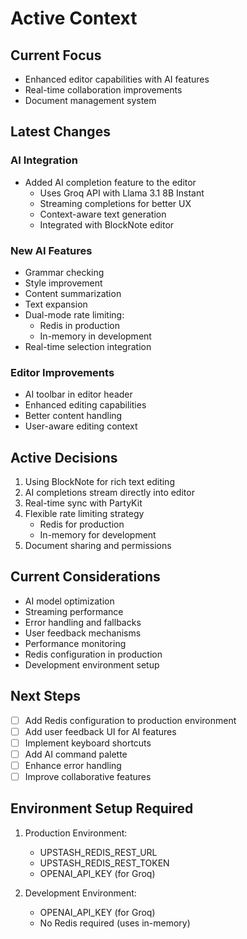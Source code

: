 # Active Context

## Current Focus

- Enhanced editor capabilities with AI features
- Real-time collaboration improvements
- Document management system

## Latest Changes

### AI Integration

- Added AI completion feature to the editor
  - Uses Groq API with Llama 3.1 8B Instant
  - Streaming completions for better UX
  - Context-aware text generation
  - Integrated with BlockNote editor

### New AI Features

- Grammar checking
- Style improvement
- Content summarization
- Text expansion
- Dual-mode rate limiting:
  - Redis in production
  - In-memory in development
- Real-time selection integration

### Editor Improvements

- AI toolbar in editor header
- Enhanced editing capabilities
- Better content handling
- User-aware editing context

## Active Decisions

1. Using BlockNote for rich text editing
2. AI completions stream directly into editor
3. Real-time sync with PartyKit
4. Flexible rate limiting strategy
   - Redis for production
   - In-memory for development
5. Document sharing and permissions

## Current Considerations

- AI model optimization
- Streaming performance
- Error handling and fallbacks
- User feedback mechanisms
- Performance monitoring
- Redis configuration in production
- Development environment setup

## Next Steps

- [ ] Add Redis configuration to production environment
- [ ] Add user feedback UI for AI features
- [ ] Implement keyboard shortcuts
- [ ] Add AI command palette
- [ ] Enhance error handling
- [ ] Improve collaborative features

## Environment Setup Required

1. Production Environment:

   - UPSTASH_REDIS_REST_URL
   - UPSTASH_REDIS_REST_TOKEN
   - OPENAI_API_KEY (for Groq)

2. Development Environment:
   - OPENAI_API_KEY (for Groq)
   - No Redis required (uses in-memory)
